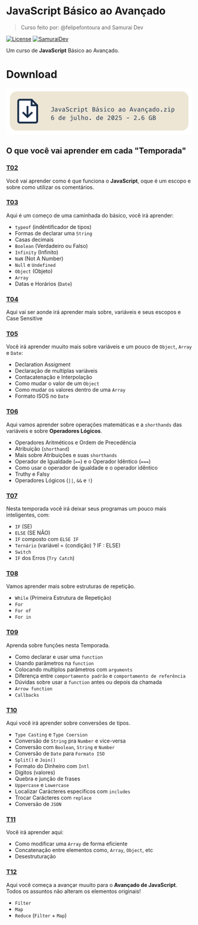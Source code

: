 # JavaScript Básico ao Avançado
> Curso feito por: @felipefontoura and Samurai Dev

[![License](https://img.shields.io/badge/License-MIT-2f65c9)](LICENSE)
[![SamuraiDev](https://img.shields.io/badge/Site%20do%20Samurai%20Dev-e44242)](https://class.devsamurai.com.br/)

Um curso de **JavaScript** Básico ao Avançado.

# Download
<a href="https://cursos.devsamurai.com.br/JavaScript%20B%C3%A1sico%20ao%20Avan%C3%A7ado.zip">
<img alt="JavaScript Básico ao Avançado.zip - 06 de jul. de 2025 - 2.6 GB" src="imgs/dowloand-curso.png" width="500">
</a>

## O que você vai aprender em cada "**Temporada**"

### [T02](Temporadas/T02/)
Você vai aprender como é que funciona o **JavaScript**, oque é um escopo e sobre como utilizar os comentários.

### [T03](Temporadas/T03/)
Aqui é um começo de uma caminhada do básico, você irá aprender:
* ``typeof`` (indêntificador de tipos)
* Formas de declarar uma ``String``
* Casas decimais
* ``Boolean`` (Verdadeiro ou Falso)
* ``Infinity`` (Infinito)
* ``NaN`` (Not A Number)
* ``Null`` e ``Undefined``
* ``Object`` (Objeto)
* ``Array``
* Datas e Horários (``Date``)

### [T04](Temporadas/T04/)
Aqui vai ser aonde irá aprender mais sobre, variáveis e seus escopos e Case Sensitive

### [T05](Temporadas/T05/)
Você irá aprender muuito mais sobre variáveis e um pouco de ``Object``, ``Array`` e ``Date``:
* Declaration Assigment
* Declaração de multíplas variáveis
* Contacatenação e Interpolação
* Como mudar o valor de um ``Object``
* Como mudar os valores dentro de uma ``Array``
* Formato ISOS no ``Date``

### [T06](Temporadas/T06/)
Aqui vamos aprender sobre operações matemáticas e a ``shorthands`` das variáveis e sobre **Operadores Lógicos**.

* Operadores Aritméticos e Ordem de Precedência
* Atribuição (``shorthand``)
* Mais sobre Atribuições e suas ``shorthands``
* Operador de Igualdade (``==``) e o Operador Idêntico (``===``)
* Como usar o operador de igualdade e o operador idêntico
* Truthy e Falsy
* Operadores Lógicos (``||``, ``&&`` e ``!``)

### [T07](Temporadas/T07/)
Nesta temporada você irá deixar seus programas um pouco mais inteligentes, com:

* ``IF`` (SE)
* ``ELSE`` (SE NÃO)
* ``IF`` composto com ``ELSE IF``
* ``Ternário`` (variável = (condição) ? IF : ELSE)
* ``Switch``
* ``IF`` dos Erros (``Try Catch``)

### [T08](Temporadas/T08/)
Vamos aprender mais sobre estruturas de repetição.

* ``While`` (Primeira Estrutura de Repetição)
* ``For``
* ``For of``
* ``For in``

### [T09](Temporadas/T09/)
Aprenda sobre funções nesta Temporada.
* Como declarar e usar uma ``function``
* Usando parâmetros na ``function``
* Colocando multíplos parâmetros com ``arguments``
* Diferença entre ``comportamento padrão`` e ``comportamento de referência``
* Dúvidas sobre usar a ``function`` antes ou depois da chamada
* ``Arrow function``
* ``Callbacks``

### [T10](Temporadas/T10/)
Aqui você irá aprender sobre conversões de tipos.
* ``Type Casting`` e ``Type Coersion``
* Conversão de ``String`` pra ``Number`` e vice-versa
* Conversão com ``Boolean``, ``String`` e ``Number``
* Conversão de ``Date`` para ``Formato ISO``
* ``Split()`` e ``Join()``
* Formato do Dinheiro com ``Intl``
* Dígitos (valores)
* Quebra e junção de frases
* ``Uppercase`` e ``Lowercase``
* Localizar Carácteres específicos com ``includes``
* Trocar Carácteres com ``replace``
* Conversão de ``JSON``

### [T11](Temporadas/T11/)
Você irá aprender aqui:
* Como modificar uma ``Array`` de forma eficiente
* Concatenação entre elementos como, ``Array``, ``Object``, etc
* Desestruturação

### [T12](Temporadas/T12/)
Aqui você começa a avançar muuito para o **Avançado de JavaScript**. Todos os assuntos não alteram os elementos originais!
* ``Filter``
* ``Map``
* ``Reduce`` (``Filter`` + ``Map``)
